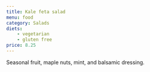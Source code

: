 ```yaml
---
title: Kale feta salad
menu: food
category: Salads
diets:
    - vegetarian
    - gluten free
price: 8.25
---
```


Seasonal fruit, maple nuts, mint, and balsamic dressing.
